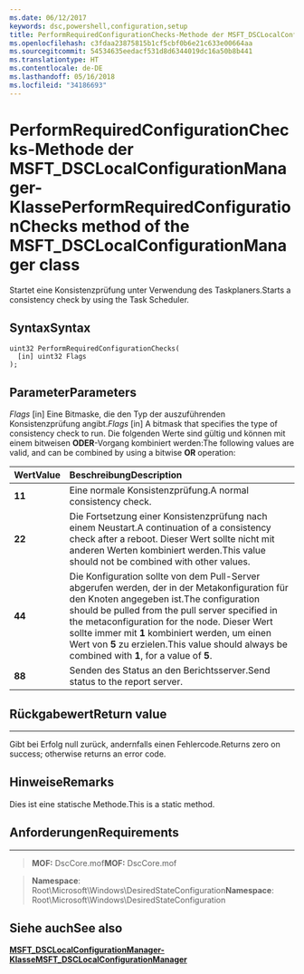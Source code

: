 ```yaml
---
ms.date: 06/12/2017
keywords: dsc,powershell,configuration,setup
title: PerformRequiredConfigurationChecks-Methode der MSFT_DSCLocalConfigurationManager-Klasse
ms.openlocfilehash: c3fdaa23875815b1cf5cbf0b6e21c633e00664aa
ms.sourcegitcommit: 54534635eedacf531d8d6344019dc16a50b8b441
ms.translationtype: HT
ms.contentlocale: de-DE
ms.lasthandoff: 05/16/2018
ms.locfileid: "34186693"
---
```

# <a name="performrequiredconfigurationchecks-method-of-the-msftdsclocalconfigurationmanager-class"></a><span data-ttu-id="70492-103">PerformRequiredConfigurationChecks-Methode der MSFT_DSCLocalConfigurationManager-Klasse</span><span class="sxs-lookup"><span data-stu-id="70492-103">PerformRequiredConfigurationChecks method of the MSFT_DSCLocalConfigurationManager class</span></span>

<span data-ttu-id="70492-104">Startet eine Konsistenzprüfung unter Verwendung des Taskplaners.</span><span class="sxs-lookup"><span data-stu-id="70492-104">Starts a consistency check by using the Task Scheduler.</span></span>

<a name="syntax"></a><span data-ttu-id="70492-105">Syntax</span><span class="sxs-lookup"><span data-stu-id="70492-105">Syntax</span></span>
------

```mof
uint32 PerformRequiredConfigurationChecks(
  [in] uint32 Flags
);
```

<a name="parameters"></a><span data-ttu-id="70492-106">Parameter</span><span class="sxs-lookup"><span data-stu-id="70492-106">Parameters</span></span>
----------

<span data-ttu-id="70492-107">*Flags* \[in\] Eine Bitmaske, die den Typ der auszuführenden Konsistenzprüfung angibt.</span><span class="sxs-lookup"><span data-stu-id="70492-107">*Flags* \[in\] A bitmask that specifies the type of consistency check to run.</span></span> <span data-ttu-id="70492-108">Die folgenden Werte sind gültig und können mit einem bitweisen **ODER**-Vorgang kombiniert werden:</span><span class="sxs-lookup"><span data-stu-id="70492-108">The following values are valid, and can be combined by using a bitwise **OR** operation:</span></span>

|<span data-ttu-id="70492-109">Wert</span><span class="sxs-lookup"><span data-stu-id="70492-109">Value</span></span> |<span data-ttu-id="70492-110">Beschreibung</span><span class="sxs-lookup"><span data-stu-id="70492-110">Description</span></span> |
|:--- |:---|
|<span data-ttu-id="70492-111">**1**</span><span class="sxs-lookup"><span data-stu-id="70492-111">**1**</span></span> | <span data-ttu-id="70492-112">Eine normale Konsistenzprüfung.</span><span class="sxs-lookup"><span data-stu-id="70492-112">A normal consistency check.</span></span> |
|<span data-ttu-id="70492-113">**2**</span><span class="sxs-lookup"><span data-stu-id="70492-113">**2**</span></span> | <span data-ttu-id="70492-114">Die Fortsetzung einer Konsistenzprüfung nach einem Neustart.</span><span class="sxs-lookup"><span data-stu-id="70492-114">A continuation of a consistency check after a reboot.</span></span> <span data-ttu-id="70492-115">Dieser Wert sollte nicht mit anderen Werten kombiniert werden.</span><span class="sxs-lookup"><span data-stu-id="70492-115">This value should not be combined with other values.</span></span> |
|<span data-ttu-id="70492-116">**4**</span><span class="sxs-lookup"><span data-stu-id="70492-116">**4**</span></span> | <span data-ttu-id="70492-117">Die Konfiguration sollte von dem Pull-Server abgerufen werden, der in der Metakonfiguration für den Knoten angegeben ist.</span><span class="sxs-lookup"><span data-stu-id="70492-117">The configuration should be pulled from the pull server specified in the metaconfiguration for the node.</span></span> <span data-ttu-id="70492-118">Dieser Wert sollte immer mit **1** kombiniert werden, um einen Wert von **5** zu erzielen.</span><span class="sxs-lookup"><span data-stu-id="70492-118">This value should always be combined with **1**, for a value of **5**.</span></span> |
|<span data-ttu-id="70492-119">**8**</span><span class="sxs-lookup"><span data-stu-id="70492-119">**8**</span></span> | <span data-ttu-id="70492-120">Senden des Status an den Berichtsserver.</span><span class="sxs-lookup"><span data-stu-id="70492-120">Send status to the report server.</span></span> |

## <a name="return-value"></a><span data-ttu-id="70492-121">Rückgabewert</span><span class="sxs-lookup"><span data-stu-id="70492-121">Return value</span></span>
------------

<span data-ttu-id="70492-122">Gibt bei Erfolg null zurück, andernfalls einen Fehlercode.</span><span class="sxs-lookup"><span data-stu-id="70492-122">Returns zero on success; otherwise returns an error code.</span></span>

## <a name="remarks"></a><span data-ttu-id="70492-123">Hinweise</span><span class="sxs-lookup"><span data-stu-id="70492-123">Remarks</span></span>

<span data-ttu-id="70492-124">Dies ist eine statische Methode.</span><span class="sxs-lookup"><span data-stu-id="70492-124">This is a static method.</span></span>

## <a name="requirements"></a><span data-ttu-id="70492-125">Anforderungen</span><span class="sxs-lookup"><span data-stu-id="70492-125">Requirements</span></span>
------------
><span data-ttu-id="70492-126">**MOF:** DscCore.mof</span><span class="sxs-lookup"><span data-stu-id="70492-126">**MOF:** DscCore.mof</span></span>

><span data-ttu-id="70492-127">**Namespace**: Root\Microsoft\Windows\DesiredStateConfiguration</span><span class="sxs-lookup"><span data-stu-id="70492-127">**Namespace**: Root\Microsoft\Windows\DesiredStateConfiguration</span></span>


## <a name="see-also"></a><span data-ttu-id="70492-128">Siehe auch</span><span class="sxs-lookup"><span data-stu-id="70492-128">See also</span></span>


[<span data-ttu-id="70492-129">**MSFT_DSCLocalConfigurationManager-Klasse**</span><span class="sxs-lookup"><span data-stu-id="70492-129">**MSFT_DSCLocalConfigurationManager**</span></span>](msft-dsclocalconfigurationmanager.md)